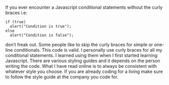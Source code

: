 If you ever encounter a Javascript conditional statements without the curly braces i.e:

```
if (true)
  alert("Condition is true");
else
  alert("Condition is false");
  ```
  
  don’t freak out. Some people like to skip the curly braces for simple or one-line conditionals. This code is valid. I personally use curly braces for all my conditional statements. I learned using them when I first started learning Javascript. There are various styling guides and it depends on the person writing the code. What I have read online is to always be consistent with whatever style you choose. If you are already coding for a living make sure to follow the style guide at the company you code for.
